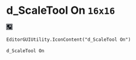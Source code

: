 # d_ScaleTool On `16x16`
<img src="/img/d_ScaleTool%20On.png" width=16 height=16>

``` CSharp
EditorGUIUtility.IconContent("d_ScaleTool On")
```
```
d_ScaleTool On
```
